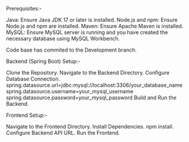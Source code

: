 Prerequisites:-

Java: Ensure Java JDK 17 or later is installed.
Node.js and npm: Ensure Node.js and npm are installed.
Maven: Ensure Apache Maven is installed.
MySQL: Ensure MySQL server is running and you have created the necessary database using MySQL Workbench.

Code base has commited to the Development branch.

Backend (Spring Boot) Setup:-

Clone the Repository.
Navigate to the Backend Directory.
Configure Database Connection.
spring.datasource.url=jdbc:mysql://localhost:3306/your_database_name
spring.datasource.username=your_mysql_username
spring.datasource.password=your_mysql_password
Build and Run the Backend.



Frontend Setup:-

Navigate to the Frontend Directory.
Install Dependencies.
npm install.
Configure Backend API URL.
Run the Frontend.
